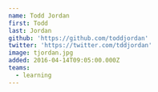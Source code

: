 ```yaml
---
name: Todd Jordan
first: Todd
last: Jordan
github: 'https://github.com/toddjordan'
twitter: 'https://twitter.com/tddjordan'
image: tjordan.jpg
added: 2016-04-14T09:05:00.000Z
teams:
  - learning
---
```

